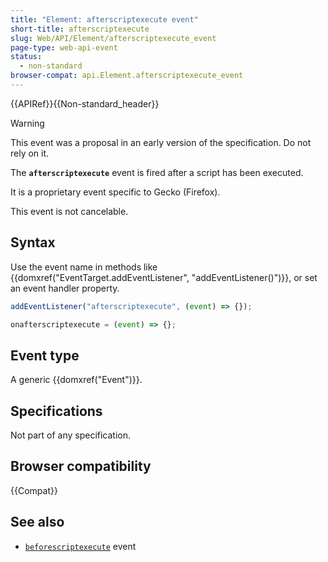 ```yaml
---
title: "Element: afterscriptexecute event"
short-title: afterscriptexecute
slug: Web/API/Element/afterscriptexecute_event
page-type: web-api-event
status:
  - non-standard
browser-compat: api.Element.afterscriptexecute_event
---
```


{{APIRef}}{{Non-standard_header}}

> [!WARNING]
> This event was a proposal in an early version of the specification. Do not rely on it.

The **`afterscriptexecute`** event is fired after a script has been executed.

It is a proprietary event specific to Gecko (Firefox).

This event is not cancelable.

## Syntax

Use the event name in methods like {{domxref("EventTarget.addEventListener", "addEventListener()")}}, or set an event handler property.

```js
addEventListener("afterscriptexecute", (event) => {});

onafterscriptexecute = (event) => {};
```

## Event type

A generic {{domxref("Event")}}.

## Specifications

Not part of any specification.

## Browser compatibility

{{Compat}}

## See also

- [`beforescriptexecute`](/en-US/docs/Web/API/Element/beforescriptexecute_event) event
